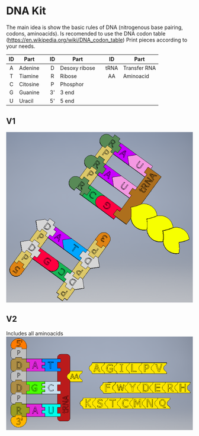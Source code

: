 # DNA Kit

The main idea is show the basic rules of DNA (nitrogenous base pairing, codons, aminoacids). 
Is recomended to use the DNA codon table (https://en.wikipedia.org/wiki/DNA_codon_table) 
Print pieces according to your needs.



| ID      | Part          |      | ID      | Part          |      | ID      | Part |      
| :-----: | ------------- |------| :-----: | ------------- |------|:-----: | ------------- |
| A       | Adenine       |      | D       | Desoxy ribose |      | tRNA    | Transfer RNA  |
| T       | Tiamine       |      | R       | Ribose        |      |AA       | Aminoacid     |
| C       | Citosine      |      | P       | Phosphor      |      
| G       | Guanine       |      | 3'      | 3 end         |
| U       | Uracil        |      | 5'      | 5 end         |
      



## V1
![DNA](https://github.com/Curedbio/3D-Printer/blob/master/DNA/DNA%20kit.png)

## V2
Includes all aminoacids
![DNA](https://github.com/Curedbio/3D-Printer/blob/master/DNA/ADN_AA_V2.png)
